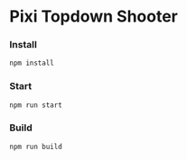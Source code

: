 # Pixi Topdown Shooter

### Install
```javascript
npm install
```

### Start
```javascript
npm run start
```

### Build
```javascript
npm run build
```